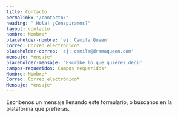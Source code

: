 ```yaml
---
title: Contacto
permalink: "/contacto/"
heading: "¡Hola! ¿Conspiramos?"
layout: contacto
nombre: Nombre*
placeholder-nombre: 'ej: Camila Queen'
correo: Correo electrónico*
placeholder-correo: 'ej: camila@dramaqueen.com'
mensaje: Mensaje*
placeholder-mensaje: 'Escribe lo que quieres decir'
campos-requeridos: Campos requeridos*
Nombre: Nombre*
Correo: Correo electrónico*
Mensaje: Mensaje*
---
```


Escribenos un mensaje llenando este formulario, o búscanos en la plataforma que prefieras.
